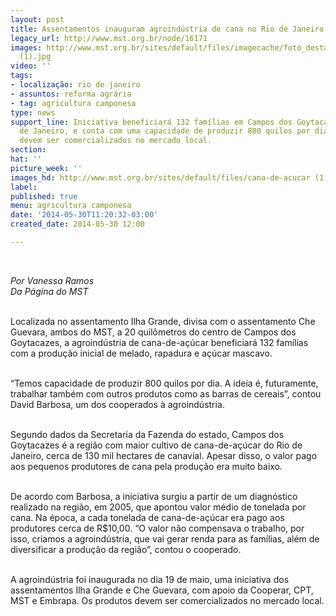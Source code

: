 ```yaml
---
layout: post
title: Assentamentos inauguram agroindústria de cana no Rio de Janeiro
legacy_url: http://www.mst.org.br/node/16171
images: http://www.mst.org.br/sites/default/files/imagecache/foto_destaque/cana-de-acucar
  (1).jpg
video: ''
tags:
- localização: rio de janeiro
- assuntos: reforma agrária
- tag: agricultura camponesa
type: news
support_line: Iniciativa beneficiará 132 famílias em Campos dos Goytacazes, no Rio
  de Janeiro, e conta com uma capacidade de produzir 800 quilos por dia. Os produtos
  devem ser comercializados no mercado local.
section: 
hat: ''
picture_week: ''
images_hd: http://www.mst.org.br/sites/default/files/cana-de-acucar (1).jpg
label: 
published: true
menu: agricultura camponesa
date: '2014-05-30T11:20:32-03:00'
created_date: 2014-05-30 12:00

---
```

<p>&nbsp;</p><p><em>Por Vanessa Ramos<br>Da Página do MST</em></p><p><br>Localizada no assentamento Ilha Grande, divisa com o assentamento Che Guevara, ambos do MST, a 20 quilômetros do centro de Campos dos Goytacazes, a agroindústria de cana-de-açúcar beneficiará 132 famílias com a produção inicial de melado, rapadura e açúcar mascavo.</p><p><br>“Temos capacidade de produzir 800 quilos por dia. A ideia é, futuramente, trabalhar também com outros produtos como as barras de cereais”, contou David Barbosa, um dos cooperados à agroindústria.</p><p><br>Segundo dados da Secretaria da Fazenda do estado, Campos dos Goytacazes é a região com maior cultivo de cana-de-açúcar do Rio de Janeiro, cerca de 130 mil hectares de canavial. Apesar disso, o valor pago aos pequenos produtores de cana pela produção era muito baixo.</p><p><br>De acordo com Barbosa, a iniciativa surgiu a partir de um diagnóstico realizado na região, em 2005, que apontou valor médio de tonelada por cana. Na época, a cada tonelada de cana-de-açúcar era pago aos produtores cerca de R$10,00. “O valor não compensava o trabalho, por isso, criamos a agroindústria, que vai gerar renda para as famílias, além de diversificar a produção da região”, contou o cooperado.</p><p><br>A agroindústria foi inaugurada no dia 19 de maio, uma iniciativa dos assentamentos Ilha Grande e Che Guevara, com apoio da Cooperar, CPT, MST e Embrapa. Os produtos devem ser comercializados no mercado local.</p><div>&nbsp;</div>
